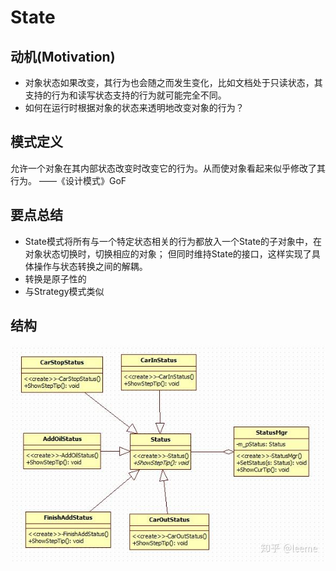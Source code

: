 # State

## 动机(Motivation)
+ 对象状态如果改变，其行为也会随之而发生变化，比如文档处于只读状态，其支持的行为和读写状态支持的行为就可能完全不同。
+ 如何在运行时根据对象的状态来透明地改变对象的行为？


## 模式定义
允许一个对象在其内部状态改变时改变它的行为。从而使对象看起来似乎修改了其行为。
——《设计模式》GoF

## 要点总结
+ State模式将所有与一个特定状态相关的行为都放入一个State的子对象中，在对象状态切换时，切换相应的对象；
但同时维持State的接口，这样实现了具体操作与状态转换之间的解耦。
+ 转换是原子性的
+ 与Strategy模式类似


## 结构
![](../fig/State.jpg)

